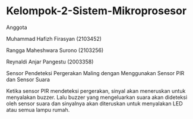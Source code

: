 # Kelompok-2-Sistem-Mikroprosesor
Anggota

Muhammad Hafizh Firasyan (2103452)

Rangga Maheshwara Surono (2103256)

Reynaldi Anjar Pangestu (2003358)


Sensor Pendeteksi Pergerakan Maling dengan Menggunakan Sensor PIR dan Sensor Suara


Ketika sensor PIR mendeteksi pergerakan, sinyal akan meneruskan untuk menyalakan buzzer. Lalu buzzer yang mengeluarkan suara akan dideteksi oleh sensor suara dan sinyalnya akan diteruskan untuk menyalakan LED atau semua lampu rumah.
